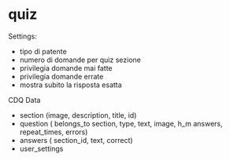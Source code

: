 quiz
===================

Settings:

- tipo di patente
- numero di domande per quiz sezione
- privilegia domande mai fatte
- privilegia domande errate
- mostra subito la risposta esatta

CDQ Data

- section (image, description, title, id)
- question ( belongs_to section, type, text, image, h_m answers, repeat_times, errors)
- answers ( section_id, text, correct)
- user_settings




